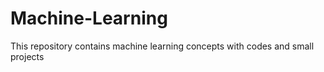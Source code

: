 # Machine-Learning
This repository contains machine learning concepts with codes and small projects
